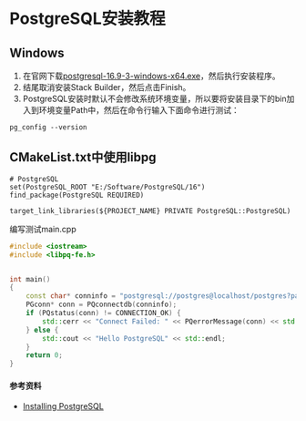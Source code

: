 # PostgreSQL安装教程

## Windows

1. 在官网下载[postgresql-16.9-3-windows-x64.exe](https://www.enterprisedb.com/downloads/postgres-postgresql-downloads)，然后执行安装程序。
2. 结尾取消安装Stack Builder，然后点击Finish。
3. PostgreSQL安装时默认不会修改系统环境变量，所以要将安装目录下的bin加入到环境变量Path中，然后在命令行输入下面命令进行测试：

```
pg_config --version
```

## CMakeList.txt中使用libpg

```
# PostgreSQL
set(PostgreSQL_ROOT "E:/Software/PostgreSQL/16")
find_package(PostgreSQL REQUIRED)

target_link_libraries(${PROJECT_NAME} PRIVATE PostgreSQL::PostgreSQL)
```

编写测试main.cpp

```cpp
#include <iostream>
#include <libpq-fe.h>


int main()
{
	const char* conninfo = "postgresql://postgres@localhost/postgres?password=password&connect_timeout=10";
	PGconn* conn = PQconnectdb(conninfo);
	if (PQstatus(conn) != CONNECTION_OK) {
		std::cerr << "Connect Failed: " << PQerrorMessage(conn) << std::endl;
	} else {
		std::cout << "Hello PostgreSQL" << std::endl;
	}
	return 0;
}
```

#### 参考资料

- [Installing PostgreSQL](https://www.enterprisedb.com/docs/supported-open-source/postgresql/installing/)
